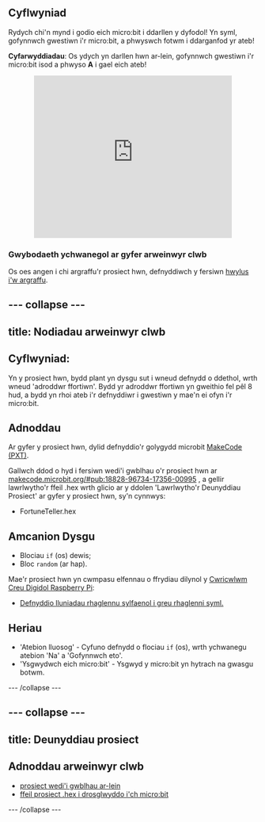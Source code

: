 ## Cyflwyniad

Rydych chi'n mynd i godio eich micro:bit i ddarllen y dyfodol! Yn syml, gofynnwch gwestiwn i'r micro:bit, a phwyswch fotwm i ddarganfod yr ateb!

**Cyfarwyddiadau**: Os ydych yn darllen hwn ar-lein, gofynnwch gwestiwn i'r micro:bit isod a phwyso **A** i gael eich ateb!

<div class="trinket" style="width:400px;margin: 0 auto;">
<div style="position:relative;height:0;padding-bottom:81.97%;overflow:hidden;"><iframe style="position:absolute;top:0;left:0;width:100%;height:100%;" src="https://makecode.microbit.org/---run?id=18828-96734-17356-00995" allowfullscreen="allowfullscreen" sandbox="allow-popups allow-scripts allow-same-origin" frameborder="0"></iframe></div>
</div>

### Gwybodaeth ychwanegol ar gyfer arweinwyr clwb

Os oes angen i chi argraffu'r prosiect hwn, defnyddiwch y fersiwn [hwylus i'w argraffu](https://projects.raspberrypi.org/cy-GB/projects/fortune-teller/print).

--- collapse ---
---
title: Nodiadau arweinwyr clwb
---
## Cyflwyniad:

Yn y prosiect hwn, bydd plant yn dysgu sut i wneud defnydd o ddethol, wrth wneud 'adroddwr ffortiwn'. Bydd yr adroddwr ffortiwn yn gweithio fel pêl 8 hud, a bydd yn rhoi ateb i'r defnyddiwr i gwestiwn y mae'n ei ofyn i'r micro:bit.

## Adnoddau

Ar gyfer y prosiect hwn, dylid defnyddio'r golygydd microbit [MakeCode (PXT)](http://jumpto.cc/pxt-new).

Gallwch ddod o hyd i fersiwn wedi'i gwblhau o'r prosiect hwn ar [makecode.microbit.org/#pub:18828-96734-17356-00995](https://makecode.microbit.org/#pub:18828-96734-17356-00995) , a gellir lawrlwytho'r ffeil .hex wrth glicio ar y ddolen 'Lawrlwytho'r Deunyddiau Prosiect' ar gyfer y prosiect hwn, sy'n cynnwys:

* FortuneTeller.hex

## Amcanion Dysgu

* Blociau `if` (os) dewis;
* Bloc `random` (ar hap).

Mae'r prosiect hwn yn cwmpasu elfennau o ffrydiau dilynol y [Cwricwlwm Creu Digidol Raspberry Pi](http://rpf.io/curriculum):

* [Defnyddio lluniadau rhaglennu sylfaenol i greu rhaglenni syml.](https://www.raspberrypi.org/curriculum/programming/creator)

## Heriau

* 'Atebion lluosog' - Cyfuno defnydd o flociau `if` (os), wrth ychwanegu atebion 'Na' a 'Gofynnwch eto'.
* 'Ysgwydwch eich micro:bit' - Ysgwyd y micro:bit yn hytrach na gwasgu botwm.

--- /collapse ---

--- collapse ---
---
title: Deunyddiau prosiect
---
## Adnoddau arweinwyr clwb

* [prosiect wedi'i gwblhau ar-lein](https://makecode.microbit.org/#pub:18828-96734-17356-00995)
* [ffeil prosiect .hex i drosglwyddo i'ch micro:bit](resources/microbit-Fortune-Teller.hex)

--- /collapse ---
